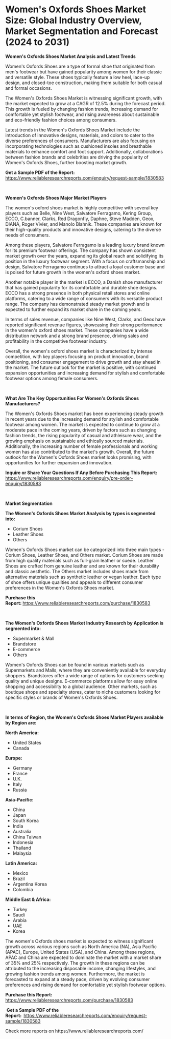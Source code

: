 <p><h1>Women's Oxfords Shoes Market Size: Global Industry Overview, Market Segmentation and Forecast (2024 to 2031)</h1></p><p><strong>Women's Oxfords Shoes Market Analysis and Latest Trends</strong></p>
<p><p>Women's Oxfords Shoes are a type of formal shoe that originated from men's footwear but have gained popularity among women for their classic and versatile style. These shoes typically feature a low heel, lace-up design, and closed-toe construction, making them suitable for both casual and formal occasions.</p><p>The Women's Oxfords Shoes Market is witnessing significant growth, with the market expected to grow at a CAGR of 12.5% during the forecast period. This growth is fueled by changing fashion trends, increasing demand for comfortable yet stylish footwear, and rising awareness about sustainable and eco-friendly fashion choices among consumers.</p><p>Latest trends in the Women's Oxfords Shoes Market include the introduction of innovative designs, materials, and colors to cater to the diverse preferences of consumers. Manufacturers are also focusing on incorporating technologies such as cushioned insoles and breathable materials to enhance comfort and foot support. Additionally, collaborations between fashion brands and celebrities are driving the popularity of Women's Oxfords Shoes, further boosting market growth.</p></p>
<p><strong>Get a Sample PDF of the Report:&nbsp;</strong> <a href="https://www.reliableresearchreports.com/enquiry/request-sample/1830583">https://www.reliableresearchreports.com/enquiry/request-sample/1830583</a></p>
<p>&nbsp;</p>
<p><strong>Women's Oxfords Shoes Major Market Players</strong></p>
<p><p>The women's oxford shoes market is highly competitive with several key players such as Belle, Nine West, Salvatore Ferragamo, Kering Group, ECCO, C.banner, Clarks, Red Dragonfly, Daphne, Steve Madden, Geox, DIANA, Roger Vivier, and Manolo Blahnik. These companies are known for their high-quality products and innovative designs, catering to the diverse needs of consumers.</p><p>Among these players, Salvatore Ferragamo is a leading luxury brand known for its premium footwear offerings. The company has shown consistent market growth over the years, expanding its global reach and solidifying its position in the luxury footwear segment. With a focus on craftsmanship and design, Salvatore Ferragamo continues to attract a loyal customer base and is poised for future growth in the women's oxford shoes market.</p><p>Another notable player in the market is ECCO, a Danish shoe manufacturer that has gained popularity for its comfortable and durable shoe designs. ECCO has a strong presence in both physical retail stores and online platforms, catering to a wide range of consumers with its versatile product range. The company has demonstrated steady market growth and is expected to further expand its market share in the coming years.</p><p>In terms of sales revenue, companies like Nine West, Clarks, and Geox have reported significant revenue figures, showcasing their strong performance in the women's oxford shoes market. These companies have a wide distribution network and a strong brand presence, driving sales and profitability in the competitive footwear industry.</p><p>Overall, the women's oxford shoes market is characterized by intense competition, with key players focusing on product innovation, brand positioning, and consumer engagement to drive growth and stay ahead in the market. The future outlook for the market is positive, with continued expansion opportunities and increasing demand for stylish and comfortable footwear options among female consumers.</p></p>
<p>&nbsp;</p>
<p><strong>What Are The Key Opportunities For Women's Oxfords Shoes Manufacturers?</strong></p>
<p><p>The Women's Oxfords Shoes market has been experiencing steady growth in recent years due to the increasing demand for stylish and comfortable footwear among women. The market is expected to continue to grow at a moderate pace in the coming years, driven by factors such as changing fashion trends, the rising popularity of casual and athleisure wear, and the growing emphasis on sustainable and ethically sourced materials. Additionally, the increasing number of female professionals and working women has also contributed to the market's growth. Overall, the future outlook for the Women's Oxfords Shoes market looks promising, with opportunities for further expansion and innovation.</p></p>
<p><strong>Inquire or Share Your Questions If Any Before Purchasing This Report:</strong> <a href="https://www.reliableresearchreports.com/enquiry/pre-order-enquiry/1830583">https://www.reliableresearchreports.com/enquiry/pre-order-enquiry/1830583</a></p>
<p>&nbsp;</p>
<p><strong>Market Segmentation</strong></p>
<p><strong>The Women's Oxfords Shoes Market Analysis by types is segmented into:</strong></p>
<p><ul><li>Corium Shoes</li><li>Leather Shoes</li><li>Others</li></ul></p>
<p><p>Women's Oxfords Shoes market can be categorized into three main types - Corium Shoes, Leather Shoes, and Others market. Corium Shoes are made from high quality materials such as full-grain leather or suede. Leather Shoes are crafted from genuine leather and are known for their durability and classic aesthetic. The Others market includes shoes made from alternative materials such as synthetic leather or vegan leather. Each type of shoe offers unique qualities and appeals to different consumer preferences in the Women's Oxfords Shoes market.</p></p>
<p><strong>Purchase this Report:&nbsp;</strong><a href="https://www.reliableresearchreports.com/purchase/1830583">https://www.reliableresearchreports.com/purchase/1830583</a></p>
<p>&nbsp;</p>
<p><strong>The Women's Oxfords Shoes Market Industry Research by Application is segmented into:</strong></p>
<p><ul><li>Supermarket & Mall</li><li>Brandstore</li><li>E-commerce</li><li>Others</li></ul></p>
<p><p>Women's Oxfords Shoes can be found in various markets such as Supermarkets and Malls, where they are conveniently available for everyday shoppers. Brandstores offer a wide range of options for customers seeking quality and unique designs. E-commerce platforms allow for easy online shopping and accessibility to a global audience. Other markets, such as boutique shops and specialty stores, cater to niche customers looking for specific styles or brands of Women's Oxfords Shoes.</p></p>
<p>&nbsp;</p>
<p><strong>In terms of Region, the Women's Oxfords Shoes Market Players available by Region are:</strong></p>
<p>
    <p> <strong> North America: </strong>
        <ul>
            <li>United States</li>
            <li>Canada</li>
        </ul>
        </p> 
    <p> <strong> Europe: </strong>
        <ul>
            <li>Germany</li>
            <li>France</li>
            <li>U.K.</li>
            <li>Italy</li>
            <li>Russia</li>
        </ul>
        </p> 
    <p> <strong> Asia-Pacific: </strong>
        <ul>
            <li>China</li>
            <li>Japan</li>
            <li>South Korea</li>
            <li>India</li>
            <li>Australia</li>
            <li>China Taiwan</li>
            <li>Indonesia</li>
            <li>Thailand</li>
            <li>Malaysia</li>
        </ul>
        </p> 
    <p> <strong> Latin America: </strong>
        <ul>
            <li>Mexico</li>
            <li>Brazil</li>
            <li>Argentina Korea</li>
            <li>Colombia</li>
        </ul>
        </p> 
    <p> <strong> Middle East & Africa: </strong>
        <ul>
            <li>Turkey</li>
            <li>Saudi</li>
            <li>Arabia</li>
            <li>UAE</li>
            <li>Korea</li>
        </ul>
    </p>
    </p>
<p><p>The women's Oxfords shoes market is expected to witness significant growth across various regions such as North America (NA), Asia Pacific (APAC), Europe, United States (USA), and China. Among these regions, APAC and China are expected to dominate the market with a market share of 35% and 25% respectively. The growth in these regions can be attributed to the increasing disposable income, changing lifestyles, and growing fashion trends among women. Furthermore, the market is forecasted to expand at a steady pace, driven by evolving consumer preferences and rising demand for comfortable yet stylish footwear options.</p></p>
<p><strong>Purchase this Report: </strong><a href="https://www.reliableresearchreports.com/purchase/1830583">https://www.reliableresearchreports.com/purchase/1830583</a></p>
<p>&nbsp;<strong>Get a Sample PDF of the Report:&nbsp;&nbsp;</strong><a href="https://www.reliableresearchreports.com/enquiry/request-sample/1830583">https://www.reliableresearchreports.com/enquiry/request-sample/1830583</a></p>
<p><strong></strong></p>
<p>Check more reports on https://www.reliableresearchreports.com/</p>